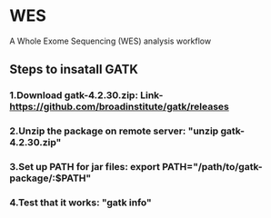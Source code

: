 # WES
A Whole Exome Sequencing (WES) analysis workflow
## Steps to insatall GATK
### 1.Download gatk-4.2.30.zip: Link- https://github.com/broadinstitute/gatk/releases
### 2.Unzip the package on remote server: "unzip gatk-4.2.30.zip"
### 3.Set up PATH for jar files: export PATH="/path/to/gatk-package/:$PATH"
### 4.Test that it works: "gatk info"
